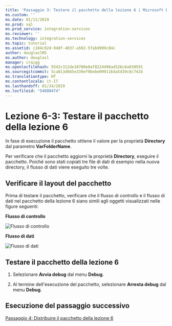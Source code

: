 ```yaml
---
title: 'Passaggio 3: Testare il pacchetto della lezione 6 | Microsoft Docs'
ms.custom: ''
ms.date: 01/11/2019
ms.prod: sql
ms.prod_service: integration-services
ms.reviewer: ''
ms.technology: integration-services
ms.topic: tutorial
ms.assetid: c184c92d-948f-4037-a502-5fabd909c84c
author: douglaslMS
ms.author: douglasl
manager: craigg
ms.openlocfilehash: 9342c312de10700e0af8224496ad526c6a930591
ms.sourcegitcommit: 5ca813d045e339ef9bebe0991164a5d39c8c742b
ms.translationtype: HT
ms.contentlocale: it-IT
ms.lasthandoff: 01/24/2019
ms.locfileid: "54880474"
---
```

# <a name="lesson-6-3-test-the-lesson-6-package"></a>Lezione 6-3: Testare il pacchetto della lezione 6
In fase di esecuzione il pacchetto ottiene il valore per la proprietà **Directory** dal parametro **VarFolderName**.  
  
Per verificare che il pacchetto aggiorni la proprietà **Directory**, eseguire il pacchetto. Poiché sono stati copiati tre file di dati di esempio nella nuova directory, il flusso di dati viene eseguito tre volte.
  
## <a name="check-the-package-layout"></a>Verificare il layout del pacchetto  
Prima di testare il pacchetto, verificare che il flusso di controllo e il flusso di dati nel pacchetto della lezione 6 siano simili agli oggetti visualizzati nelle figure seguenti:   
  
**Flusso di controllo**  
  
![Flusso di controllo](../integration-services/media/task4lesson2control.gif "Flusso di controllo")  
  
**Flusso di dati**  
  
![Flusso di dati](../integration-services/media/task5lesson5data.gif "Flusso di dati")  
  
## <a name="test-the-lesson-6-package"></a>Testare il pacchetto della lezione 6  
  
1.  Selezionare **Avvia debug** dal menu **Debug**.  
  
2.  Al termine dell'esecuzione del pacchetto, selezionare **Arresta debug** dal menu **Debug**.  
  
## <a name="go-to-next-task"></a>Esecuzione del passaggio successivo
[Passaggio 4: Distribuire il pacchetto della lezione 6](../integration-services/lesson-6-4-deploying-the-lesson-6-package.md)  
  
  
  
